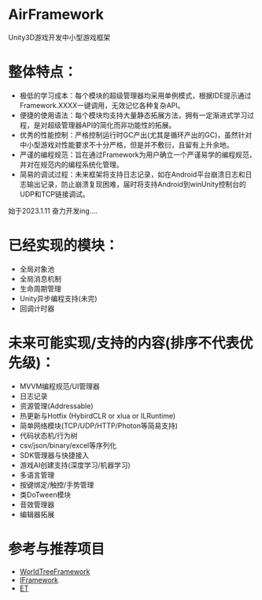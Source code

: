 # AirFramework
Unity3D游戏开发中小型游戏框架

# 整体特点：
- 极低的学习成本：每个模块的超级管理器均采用单例模式，根据IDE提示通过Framework.XXXX一键调用，无效记忆各种复杂API。
- 便捷的使用语法：每个模块均支持大量静态拓展方法，拥有一定渐进式学习过程，是对超级管理器API的简化而非功能性的拓展。
- 优秀的性能控制：严格控制运行时GC产出(尤其是循环产出的GC)，虽然针对中小型游戏对性能要求不十分严格，但是并不敷衍，且留有上升余地。
- 严谨的编程规范：旨在通过Framework为用户确立一个严谨易学的编程规范，并对在规范内的编程系统化管理。
- 简易的调试过程：未来框架将支持日志记录，如在Android平台崩溃日志和日志输出记录，防止崩溃复现困难，届时将支持Android到winUnity控制台的UDP和TCP链接调试。

始于2023.1.11  奋力开发ing....

# 已经实现的模块：
- 全局对象池
- 全局消息机制 
- 生命周期管理
- Unity异步编程支持(未完)
- 回调计时器
# 未来可能实现/支持的内容(排序不代表优先级)：

- MVVM编程规范/UI管理器
- 日志记录
- 资源管理(Addressable)
- 热更新与Hotfix (HybirdCLR or xlua or ILRuntime)
- 简单网络模块(TCP/UDP/HTTP/Photon等简易支持)
- 代码状态机/行为树
- csv/json/binary/excel等序列化
- SDK管理器与快捷接入
- 游戏AI创建支持(深度学习/机器学习)
- 多语言管理
- 按键绑定/触控/手势管理
- 类DoTween模块
- 音效管理器
- 编辑器拓展

# 参考与推荐项目
- [WorldTreeFramework](https://github.com/SDHK/WorldTreeFramework)
- [IFramework](https://github.com/OnClick9927/IFramework)
- [ET](https://github.com/egametang/ET)
